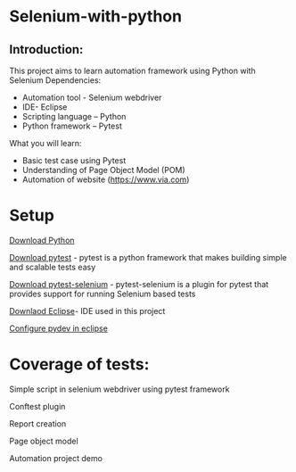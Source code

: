 # Selenium-with-python

## Introduction:

This project aims to learn automation framework using Python with Selenium
Dependencies:
-	Automation tool - Selenium webdriver
-	IDE- Eclipse
-	Scripting language – Python
-	Python framework – Pytest

What you will learn:
- Basic test case using Pytest
- Understanding of Page Object Model (POM)
- Automation of website (https://www.via.com)

# Setup
[Download Python](https://www.python.org/downloads/)

[Download pytest](https://docs.pytest.org/en/latest/getting-started.html) - pytest is a python framework that makes building simple and scalable tests easy

[Download pytest-selenium](https://pypi.org/project/pytest-selenium/) - pytest-selenium is a plugin for pytest that provides support for running Selenium based tests 

[Downlaod Eclipse](https://www.eclipse.org/downloads/)- IDE used in this project

[Configure pydev in eclipse](http;//www.vogella.com)


# Coverage of tests:
Simple script in selenium webdriver using pytest framework

Conftest plugin

Report creation

Page object model

Automation project demo
